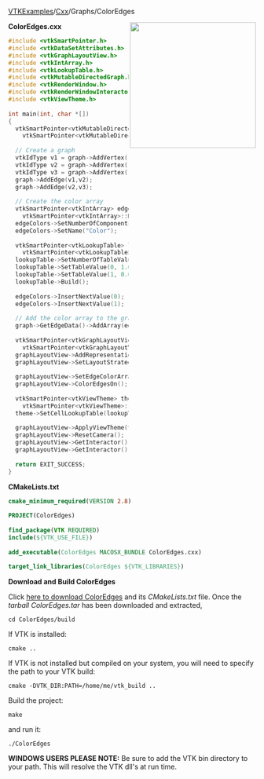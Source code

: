 [VTKExamples](Home)/[Cxx](Cxx)/Graphs/ColorEdges

<img align="right" src="https://github.com/lorensen/VTKExamples/raw/master/Testing/Baseline/Graphs/TestColorEdges.png" width="256" />

**ColorEdges.cxx**
```c++
#include <vtkSmartPointer.h>
#include <vtkDataSetAttributes.h>
#include <vtkGraphLayoutView.h>
#include <vtkIntArray.h>
#include <vtkLookupTable.h>
#include <vtkMutableDirectedGraph.h>
#include <vtkRenderWindow.h>
#include <vtkRenderWindowInteractor.h>
#include <vtkViewTheme.h>
 
int main(int, char *[])
{
  vtkSmartPointer<vtkMutableDirectedGraph> graph = 
    vtkSmartPointer<vtkMutableDirectedGraph>::New();
 
  // Create a graph
  vtkIdType v1 = graph->AddVertex();
  vtkIdType v2 = graph->AddVertex();
  vtkIdType v3 = graph->AddVertex();
  graph->AddEdge(v1,v2);
  graph->AddEdge(v2,v3);
  
  // Create the color array
  vtkSmartPointer<vtkIntArray> edgeColors = 
    vtkSmartPointer<vtkIntArray>::New();
  edgeColors->SetNumberOfComponents(1);
  edgeColors->SetName("Color");
 
  vtkSmartPointer<vtkLookupTable> lookupTable = 
    vtkSmartPointer<vtkLookupTable>::New();
  lookupTable->SetNumberOfTableValues(2);
  lookupTable->SetTableValue(0, 1.0, 0.0, 0.0); // red
  lookupTable->SetTableValue(1, 0.0, 1.0, 0.0); // green
  lookupTable->Build();
 
  edgeColors->InsertNextValue(0);
  edgeColors->InsertNextValue(1);
     
  // Add the color array to the graph
  graph->GetEdgeData()->AddArray(edgeColors);
 
  vtkSmartPointer<vtkGraphLayoutView> graphLayoutView = 
    vtkSmartPointer<vtkGraphLayoutView>::New();
  graphLayoutView->AddRepresentationFromInput(graph);
  graphLayoutView->SetLayoutStrategyToTree();
 
  graphLayoutView->SetEdgeColorArrayName("Color");
  graphLayoutView->ColorEdgesOn();
 
  vtkSmartPointer<vtkViewTheme> theme = 
    vtkSmartPointer<vtkViewTheme>::New();
  theme->SetCellLookupTable(lookupTable);
 
  graphLayoutView->ApplyViewTheme(theme);
  graphLayoutView->ResetCamera();
  graphLayoutView->GetInteractor()->Initialize();
  graphLayoutView->GetInteractor()->Start();
 
  return EXIT_SUCCESS;
}
```
**CMakeLists.txt**
```cmake
cmake_minimum_required(VERSION 2.8)
 
PROJECT(ColorEdges)
 
find_package(VTK REQUIRED)
include(${VTK_USE_FILE})
 
add_executable(ColorEdges MACOSX_BUNDLE ColorEdges.cxx)
 
target_link_libraries(ColorEdges ${VTK_LIBRARIES})
```

**Download and Build ColorEdges**

Click [here to download ColorEdges](https://github.com/lorensen/VTKWikiExamplesTarballs/raw/master/ColorEdges.tar) and its *CMakeLists.txt* file.
Once the *tarball ColorEdges.tar* has been downloaded and extracted,
```
cd ColorEdges/build 
```
If VTK is installed:
```
cmake ..
```
If VTK is not installed but compiled on your system, you will need to specify the path to your VTK build:
```
cmake -DVTK_DIR:PATH=/home/me/vtk_build ..
```
Build the project:
```
make
```
and run it:
```
./ColorEdges
```
**WINDOWS USERS PLEASE NOTE:** Be sure to add the VTK bin directory to your path. This will resolve the VTK dll's at run time.

